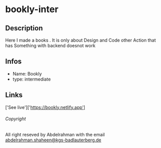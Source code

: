 # bookly-inter
## Description 
Here I made a books .
It is only about Design and Code other Action that has 
Something with backend doesnot work
## Infos
- Name: Bookly
- type: intermediate 

## Links

['See live']['https://bookly.netlify.app']

###### Copyright 
All right reseved by Abdelrahman with the email 
abdelrahman.shaheen@kgs-badlauterberg.de
